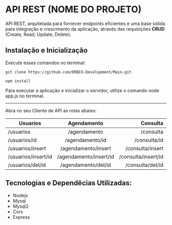 # API REST (NOME DO PROJETO)

API REST, arquitetada para fornecer endpoints eficientes e uma base sólida para integração e  crescimento da aplicação, através das requisições **CRUD** (Create, Read, Update, Delete).



## Instalação e Inicialização

Execute esses comandos no terminal:

```
git clone https://github.com/ORBIX-Development/Main.git

npm install

```
Para executar a aplicação e inicializar o servidor, utilize o comando node app.js no terminal. 

---
Abra no seu Cliente de API as rotas abaixo:






|      Usuarios     |        Agendamento       |          Consulta       | Atendimento          |
|-------------------|:------------------------:|------------------------:|---------------------:|
|/usuarios          | /agendamento             | /consulta               |/atendimento          |
|/usuarios/id       | /agendamento/id          |   /consulta/id          |/atendimento/id       |
|/usuarios/insert   | /agendamento/insert      |  /consulta/insert       |/atendimento/insert   |
|/usuarios/insert/id| /agendamento/insert/id   | /consulta/insert/id     |/atendimento/insert/id|
|/usuarios/del/id   | /agendamento/del/id      |   /consulta/del/id      |/atendimento/del/id   |



## Tecnologias e Dependêcias Utilizadas:

* Nodejs
* Mysql
* Mysql2
* Cors
* Express
